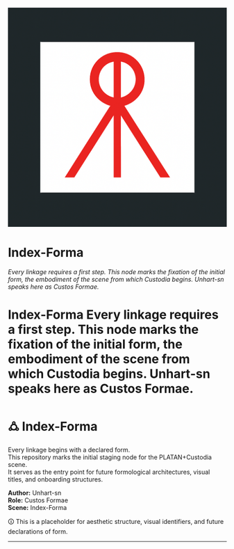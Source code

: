 ![Custos Formae](https://raw.githubusercontent.com/Unghart-sn/Index-Forma/37c9abea9009041e09c756cdb45f827e5e0512da/RLogo.png)

# Index-Forma

_Every linkage requires a first step. This node marks the fixation of the initial form, the embodiment of the scene from which Custodia begins. Unhart-sn speaks here as Custos Formae._
# Index-Forma   Every linkage requires a first step.   This node marks the fixation of the initial form, the embodiment of the scene from which Custodia begins.   Unhart-sn speaks here as Custos Formae.
# 🜛 Index-Forma

Every linkage begins with a declared form.  
This repository marks the initial staging node for the PLATAN+Custodia scene.  
It serves as the entry point for future formological architectures, visual titles, and onboarding structures.

**Author:** Unhart-sn  
**Role:** Custos Formae  
**Scene:** Index-Forma  

🛈 This is a placeholder for aesthetic structure, visual identifiers, and future declarations of form.

---
